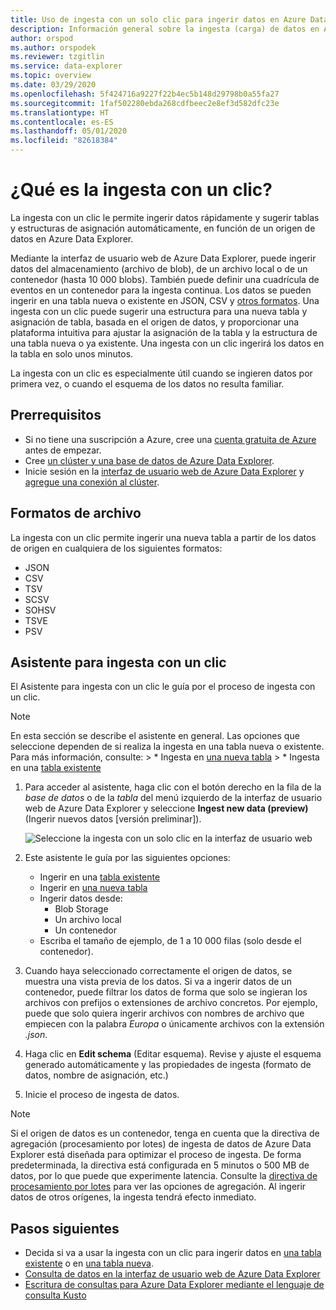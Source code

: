 ```yaml
---
title: Uso de ingesta con un solo clic para ingerir datos en Azure Data Explorer
description: Información general sobre la ingesta (carga) de datos en Azure Data Explorer de forma simple, mediante la ingesta con un clic.
author: orspod
ms.author: orspodek
ms.reviewer: tzgitlin
ms.service: data-explorer
ms.topic: overview
ms.date: 03/29/2020
ms.openlocfilehash: 5f424716a9227f22b4ec5b148d29798b0a55fa27
ms.sourcegitcommit: 1faf502280ebda268cdfbeec2e8ef3d582dfc23e
ms.translationtype: HT
ms.contentlocale: es-ES
ms.lasthandoff: 05/01/2020
ms.locfileid: "82618384"
---
```

# <a name="what-is-one-click-ingestion"></a>¿Qué es la ingesta con un clic? 

La ingesta con un clic le permite ingerir datos rápidamente y sugerir tablas y estructuras de asignación automáticamente, en función de un origen de datos en Azure Data Explorer. 

Mediante la interfaz de usuario web de Azure Data Explorer, puede ingerir datos del almacenamiento (archivo de blob), de un archivo local o de un contenedor (hasta 10 000 blobs). También puede definir una cuadrícula de eventos en un contenedor para la ingesta continua. Los datos se pueden ingerir en una tabla nueva o existente en JSON, CSV y [otros formatos](#file-formats). Una ingesta con un clic puede sugerir una estructura para una nueva tabla y asignación de tabla, basada en el origen de datos, y proporcionar una plataforma intuitiva para ajustar la asignación de la tabla y la estructura de una tabla nueva o ya existente. Una ingesta con un clic ingerirá los datos en la tabla en solo unos minutos.

La ingesta con un clic es especialmente útil cuando se ingieren datos por primera vez, o cuando el esquema de los datos no resulta familiar.

## <a name="prerequisites"></a>Prerrequisitos

* Si no tiene una suscripción a Azure, cree una [cuenta gratuita de Azure](https://azure.microsoft.com/free/) antes de empezar.
* Cree [un clúster y una base de datos de Azure Data Explorer](create-cluster-database-portal.md).
* Inicie sesión en la [interfaz de usuario web de Azure Data Explorer](https://dataexplorer.azure.com/) y [agregue una conexión al clúster](/azure/data-explorer/web-query-data#add-clusters).

## <a name="file-formats"></a>Formatos de archivo

La ingesta con un clic permite ingerir una nueva tabla a partir de los datos de origen en cualquiera de los siguientes formatos:
* JSON
* CSV
* TSV
* SCSV
* SOHSV
* TSVE
* PSV

## <a name="one-click-ingestion-wizard"></a>Asistente para ingesta con un clic

El Asistente para ingesta con un clic le guía por el proceso de ingesta con un clic. 

> [!Note]
> En esta sección se describe el asistente en general. Las opciones que seleccione dependen de si realiza la ingesta en una tabla nueva o existente. Para más información, consulte:
    > * Ingesta en [una nueva tabla](one-click-ingestion-new-table.md)
    > * Ingesta en una [tabla existente](one-click-ingestion-existing-table.md) 
    
1. Para acceder al asistente, haga clic con el botón derecho en la fila de la *base de datos* o de la *tabla* del menú izquierdo de la interfaz de usuario web de Azure Data Explorer y seleccione **Ingest new data (preview)** (Ingerir nuevos datos [versión preliminar]).

    ![Seleccione la ingesta con un solo clic en la interfaz de usuario web](media/ingest-data-one-click/one-click-ingestion-in-webui.png)   

1. Este asistente le guía por las siguientes opciones:
    * Ingerir en una [tabla existente](one-click-ingestion-existing-table.md)
    * Ingerir en [una nueva tabla](one-click-ingestion-new-table.md)
    * Ingerir datos desde:
      * Blob Storage
      * Un archivo local
      * Un contenedor
    * Escriba el tamaño de ejemplo, de 1 a 10 000 filas (solo desde el contenedor).
       
1. Cuando haya seleccionado correctamente el origen de datos, se muestra una vista previa de los datos. 
    Si va a ingerir datos de un contenedor, puede filtrar los datos de forma que solo se ingieran los archivos con prefijos o extensiones de archivo concretos. Por ejemplo, puede que solo quiera ingerir archivos con nombres de archivo que empiecen con la palabra *Europa* o únicamente archivos con la extensión *.json*. 

1. Haga clic en **Edit schema** (Editar esquema). Revise y ajuste el esquema generado automáticamente y las propiedades de ingesta (formato de datos, nombre de asignación, etc.)

1. Inicie el proceso de ingesta de datos.

> [!Note]
> Si el origen de datos es un contenedor, tenga en cuenta que la directiva de agregación (procesamiento por lotes) de ingesta de datos de Azure Data Explorer está diseñada para optimizar el proceso de ingesta. De forma predeterminada, la directiva está configurada en 5 minutos o 500 MB de datos, por lo que puede que experimente latencia. Consulte la [directiva de procesamiento por lotes](kusto/management/batchingpolicy.md) para ver las opciones de agregación. Al ingerir datos de otros orígenes, la ingesta tendrá efecto inmediato.

## <a name="next-steps"></a>Pasos siguientes

* Decida si va a usar la ingesta con un clic para ingerir datos en [una tabla existente](one-click-ingestion-existing-table.md) o en [una tabla nueva](one-click-ingestion-new-table.md).
* [Consulta de datos en la interfaz de usuario web de Azure Data Explorer](/azure/data-explorer/web-query-data)
* [Escritura de consultas para Azure Data Explorer mediante el lenguaje de consulta Kusto](/azure/data-explorer/write-queries)
